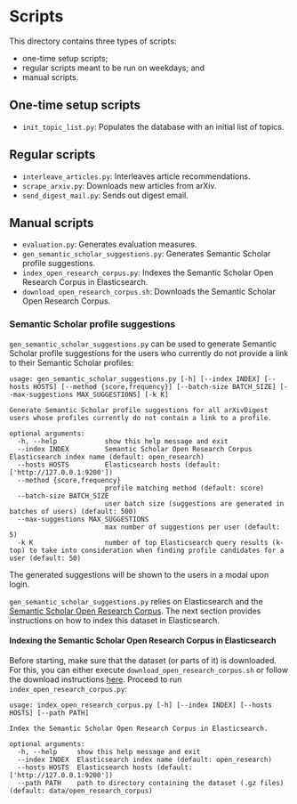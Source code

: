 # Scripts

This directory contains three types of scripts:
* one-time setup scripts;
* regular scripts meant to be run on weekdays; and
* manual scripts.


## One-time setup scripts

* `init_topic_list.py`: Populates the database with an initial list of topics.

## Regular scripts

* `interleave_articles.py`: Interleaves article recommendations.
* `scrape_arxiv.py`: Downloads new articles from arXiv.
* `send_digest_mail.py`: Sends out digest email.

## Manual scripts

* `evaluation.py`: Generates evaluation measures.
* `gen_semantic_scholar_suggestions.py`: Generates Semantic Scholar profile suggestions.
* `index_open_research_corpus.py`: Indexes the Semantic Scholar Open Research Corpus in Elasticsearch.
* `download_open_research_corpus.sh`: Downloads the Semantic Scholar Open Research Corpus.

### Semantic Scholar profile suggestions

`gen_semantic_scholar_suggestions.py` can be used to generate Semantic Scholar profile suggestions for the users who
currently do not provide a link to their Semantic Scholar profiles:

```
usage: gen_semantic_scholar_suggestions.py [-h] [--index INDEX] [--hosts HOSTS] [--method {score,frequency}] [--batch-size BATCH_SIZE] [--max-suggestions MAX_SUGGESTIONS] [-k K]

Generate Semantic Scholar profile suggestions for all arXivDigest users whose profiles currently do not contain a link to a profile.

optional arguments:
  -h, --help            show this help message and exit
  --index INDEX         Semantic Scholar Open Research Corpus Elasticsearch index name (default: open_research)
  --hosts HOSTS         Elasticsearch hosts (default: ['http://127.0.0.1:9200'])
  --method {score,frequency}
                        profile matching method (default: score)
  --batch-size BATCH_SIZE
                        user batch size (suggestions are generated in batches of users) (default: 500)
  --max-suggestions MAX_SUGGESTIONS
                        max number of suggestions per user (default: 5)
  -k K                  number of top Elasticsearch query results (k-top) to take into consideration when finding profile candidates for a user (default: 50)
```

The generated suggestions will be shown to the users in a modal upon login.

`gen_semantic_scholar_suggestions.py` relies on Elasticsearch and the 
[Semantic Scholar Open Research Corpus](http://s2-public-api-prod.us-west-2.elasticbeanstalk.com/corpus/). The next
section provides instructions on how to index this dataset in Elasticsearch.

#### Indexing the Semantic Scholar Open Research Corpus in Elasticsearch

Before starting, make sure that the dataset (or parts of it) is downloaded. For this, you can either execute 
`download_open_research_corpus.sh` or follow the download instructions
[here](http://s2-public-api-prod.us-west-2.elasticbeanstalk.com/corpus/download/). Proceed to run
`index_open_research_corpus.py`:
```
usage: index_open_research_corpus.py [-h] [--index INDEX] [--hosts HOSTS] [--path PATH]

Index the Semantic Scholar Open Research Corpus in Elasticsearch.

optional arguments:
  -h, --help     show this help message and exit
  --index INDEX  Elasticsearch index name (default: open_research)
  --hosts HOSTS  Elasticsearch hosts (default: ['http://127.0.0.1:9200'])
  --path PATH    path to directory containing the dataset (.gz files) (default: data/open_research_corpus)
```
